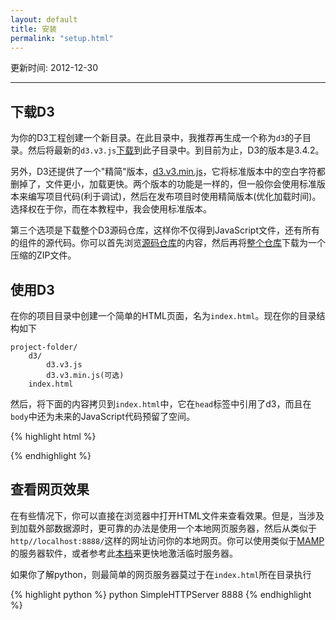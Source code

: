 ```yaml
---
layout: default
title: 安装
permalink: "setup.html"
---
```


更新时间: 2012-12-30

------


## 下载D3
为你的D3工程创建一个新目录。在此目录中，我推荐再生成一个称为`d3`的子目录。然后将最新的`d3.v3.js`[下载](http://d3js.org/d3.v3.js)到此子目录中。到目前为止，D3的版本是3.4.2。

另外，D3还提供了一个"精简"版本，[d3.v3.min.js](http://d3js.org/d3.v3.min.js)，它将标准版本中的空白字符都删掉了，文件更小，加载更快。两个版本的功能是一样的，但一般你会使用标准版本来编写项目代码(利于调试)，然后在发布项目时使用精简版本(优化加载时间)。选择权在于你，而在本教程中，我会使用标准版本。

第三个选项是下载整个D3源码仓库，这样你不仅得到JavaScript文件，还有所有的组件的源代码。你可以首先浏览[源码仓库](https://github.com/mbostock/d3)的内容，然后再将[整个仓库](https://github.com/mbostock/d3/releases)下载为一个压缩的ZIP文件。

## 使用D3
在你的项目目录中创建一个简单的HTML页面，名为`index.html`。现在你的目录结构如下

    project-folder/
	    d3/
		    d3.v3.js
		    d3.v3.min.js(可选)
	    index.html

然后，将下面的内容拷贝到`index.html`中，它在`head`标签中引用了d3，而且在`body`中还为未来的JavaScript代码预留了空间。

{% highlight html %}
<!DOCTYPE html>
<html lang="en">
    <head>
        <meta charset="utf-8">
        <title>D3 Test</title>
        <script type="text/javascript" src="d3/d3.v3.js"></script>
    </head>
    <body>
        <script type="text/javascript">
            // Your beautiful D3 code will go here
        </script>
    </body>
</html> 
{% endhighlight %}

## 查看网页效果
在有些情况下，你可以直接在浏览器中打开HTML文件来查看效果。但是，当涉及到加载外部数据源时，更可靠的办法是使用一个本地网页服务器，然后从类似于`http//localhost:8888/`这样的网址访问你的本地网页。你可以使用类似于[MAMP](http://mamp.info/en/)的服务器软件，或者参考此[本档](https://github.com/mbostock/d3/wiki)来更快地激活临时服务器。

如果你了解python，则最简单的网页服务器莫过于在`index.html`所在目录执行

{% highlight python %}
python SimpleHTTPServer 8888
{% endhighlight %}

